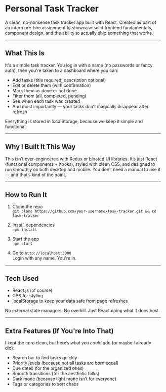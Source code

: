 # Personal Task Tracker

A clean, no-nonsense task tracker app built with React. Created as part of an intern pre-hire assignment to showcase solid frontend fundamentals, component design, and the ability to actually ship something that works.

---

## What This Is

It's a simple task tracker. You log in with a name (no passwords or fancy auth), then you're taken to a dashboard where you can:

- Add tasks (title required, description optional)
- Edit or delete them (with confirmation)
- Mark them as done or not done
- Filter them (all, completed, pending)
- See when each task was created
- And most importantly — your tasks don’t magically disappear after refresh

Everything is stored in localStorage, because we keep it simple and functional.

---

## Why I Built It This Way

This isn’t over-engineered with Redux or bloated UI libraries. It’s just React (functional components + hooks), styled with clean CSS, and designed to run smoothly on both desktop and mobile. You don’t need a manual to use it — and that’s kind of the point.

---

## How to Run It

1. Clone the repo  
   `git clone https://github.com/your-username/task-tracker.git && cd task-tracker`

2. Install dependencies  
   `npm install`

3. Start the app  
   `npm start`

4. Go to `http://localhost:3000`  
   Login with any name. You're in.

---

## Tech Used

- React.js (of course)
- CSS for styling
- localStorage to keep your data safe from page refreshes

No external state managers. No overkill. Just React doing what it does best.

---

## Extra Features (If You're Into That)

I kept the core clean, but here’s what you *could* add (or maybe I already did):

- Search bar to find tasks quickly
- Priority levels (because not all tasks are born equal)
- Due dates (for the organized ones)
- Smooth transitions (for the aesthetic folks)
- Dark mode (because light mode isn’t for everyone)
- Tags or categories to sort chaos


